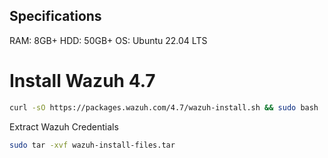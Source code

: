 ## Specifications
RAM: 8GB+
HDD: 50GB+
OS: Ubuntu 22.04 LTS


# Install Wazuh 4.7


```bash
curl -sO https://packages.wazuh.com/4.7/wazuh-install.sh && sudo bash ./wazuh-install.sh -a
```


Extract Wazuh Credentials

```bash
sudo tar -xvf wazuh-install-files.tar
```
